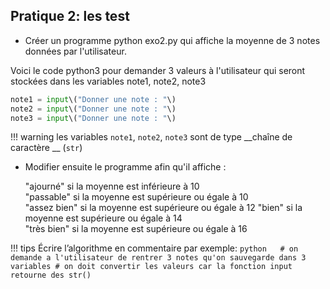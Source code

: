 
## Pratique 2: les test

* Créer un programme python exo2.py qui affiche la moyenne de 3 notes données par l'utilisateur.

Voici le code python3 pour demander 3 valeurs à l'utilisateur qui seront stockées dans les variables note1\, note2\, note3

```python
note1 = input\("Donner une note : "\)
note2 = input\("Donner une note : "\)
note3 = input\("Donner une note : "\)
```

!!! warning
    les variables `note1`, `note2`, `note3` sont de type  __chaîne de caractère __ (`str`)

* Modifier ensuite le programme afin qu'il affiche : 

    "ajourné" si la moyenne est inférieure à 10  
    "passable" si la moyenne est supérieure ou égale à 10  
    "assez bien" si la moyenne est supérieure ou égale à 12
    "bien" si la moyenne est supérieure ou égale à 14  
    "très bien" si la moyenne est supérieure ou égale à 16  

!!! tips
    Écrire l’algorithme en commentaire par exemple:
    ```python  
    # on demande a l'utilisateur de rentrer 3 notes qu'on sauvegarde dans 3 variables
    # on doit convertir les valeurs car la fonction input retourne des str()
    ```